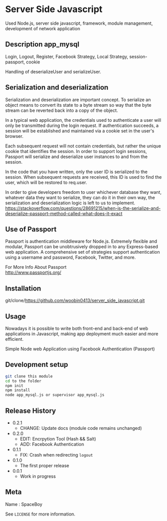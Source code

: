 # Server Side Javascript
Used Node.js, server side javascript, framework, module management, development of network application

## Description app_mysql
Login, Logout, Register, Facebook Strategy, Local Strategy, session-passport, cookie

Handling of deserializeUser and serializeUser.

## Serialization and deserialization
Serialization and deserialization are important concept. To serialize an object means to convert its state to a byte stream so way that the byte stream can be reverted back into a copy of the object.

In a typical web application, the credentials used to authenticate a user will only be transmitted during the login request. If authentication succeeds, a session will be established and maintained via a cookie set in the user's browser.

Each subsequent request will not contain credentials, but rather the unique cookie that identifies the session. In order to support login sessions, Passport will serialize and deserialize user instances to and from the session.

In the code that you have written, only the user ID is serialized to the session. When subsequent requests are received, this ID is used to find the user, which will be restored to req.user.

In order to give developers freedom to user whichever database they want, whatever data they want to serialize, they can do it in their own way, the serialization and deserialization logic is left to us to implement.
https://stackoverflow.com/questions/28691215/when-is-the-serialize-and-deserialize-passport-method-called-what-does-it-exact

## Use of Passport
Passport is authentication middleware for Node.js. Extremely flexible and modular, Passport can be unobtrusively dropped in to any Express-based web application. A comprehensive set of strategies support authentication using a username and password, 
Facebook, Twitter, and more.

For More Info About Passport
<br>
http://www.passportjs.org/

## Installation

git/clone/https://github.com/woobin0413/server_side_javascript.git

## Usage 

Nowadays it is possible to write both front-end and back-end of web applications in Javascript, making app deployment much easier and more efficient.

Simple Node web Application using Facebook Authentication (Passport)

## Development setup

```sh
git clone this module
cd to the folder
npm init
npm install
node app_mysql.js or supervisor app_mysql.js
```

## Release History

* 0.2.1
    * CHANGE: Update docs (module code remains unchanged)
* 0.2.0
    * EDIT: Encrpytion Tool (Hash && Salt)
    * ADD: Facebook Authentication
* 0.1.1
    * FIX: Crash when redirecting `logout`
* 0.1.0
    * The first proper release
* 0.0.1
    * Work in progress

## Meta

Name : SpaceBoy

See ``LICENSE`` for more information.

<!-- Markdown link & img dfn's -->
[npm-image]: https://img.shields.io/npm/v/datadog-metrics.svg?style=flat-square
[npm-url]: https://npmjs.org/package/datadog-metrics
[npm-downloads]: https://img.shields.io/npm/dm/datadog-metrics.svg?style=flat-square
[travis-image]: https://img.shields.io/travis/dbader/node-datadog-metrics/master.svg?style=flat-square
[travis-url]: https://travis-ci.org/dbader/node-datadog-metrics
[wiki]: https://github.com/yourname/yourproject/wiki
